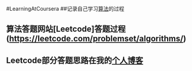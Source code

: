 #LearningAtCoursera
##记录自己学习[算法](https://www.coursera.org/course/algs4partI)的过程

## 算法答题网站[Leetcode]答题过程(https://leetcode.com/problemset/algorithms/)

## Leetcode部分答题思路在我的[个人博客](http://chendoing.github.com)
